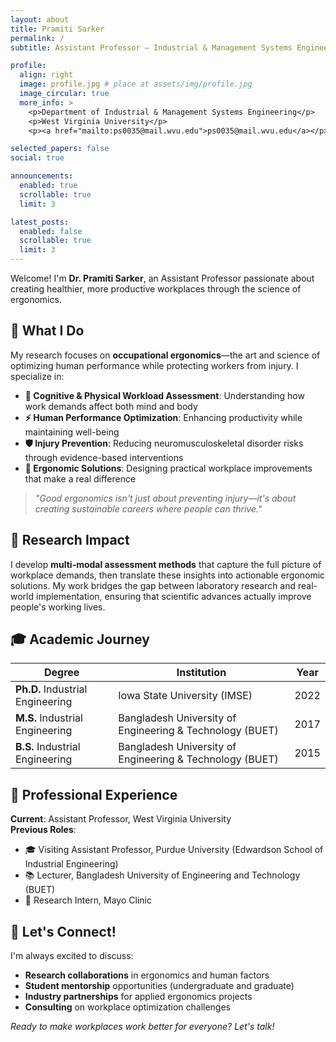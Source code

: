 ```yaml
---
layout: about
title: Pramiti Sarker
permalink: /
subtitle: Assistant Professor – Industrial & Management Systems Engineering, West Virginia University

profile:
  align: right
  image: profile.jpg # place at assets/img/profile.jpg
  image_circular: true
  more_info: >
    <p>Department of Industrial & Management Systems Engineering</p>
    <p>West Virginia University</p>
    <p><a href="mailto:ps0035@mail.wvu.edu">ps0035@mail.wvu.edu</a></p>

selected_papers: false
social: true

announcements:
  enabled: true
  scrollable: true
  limit: 3

latest_posts:
  enabled: false
  scrollable: true
  limit: 3
---
```


Welcome! I'm **Dr. Pramiti Sarker**, an Assistant Professor passionate about creating healthier, more productive workplaces through the science of ergonomics. 

## 🎯 What I Do

My research focuses on **occupational ergonomics**—the art and science of optimizing human performance while protecting workers from injury. I specialize in:

- **🧠 Cognitive & Physical Workload Assessment**: Understanding how work demands affect both mind and body
- **⚡ Human Performance Optimization**: Enhancing productivity while maintaining well-being
- **🛡️ Injury Prevention**: Reducing neuromusculoskeletal disorder risks through evidence-based interventions
- **🔧 Ergonomic Solutions**: Designing practical workplace improvements that make a real difference

> *"Good ergonomics isn't just about preventing injury—it's about creating sustainable careers where people can thrive."*

## 🌟 Research Impact

I develop **multi-modal assessment methods** that capture the full picture of workplace demands, then translate these insights into actionable ergonomic solutions. My work bridges the gap between laboratory research and real-world implementation, ensuring that scientific advances actually improve people's working lives.

## 🎓 Academic Journey

| Degree | Institution | Year |
|--------|-------------|------|
| **Ph.D.** Industrial Engineering | Iowa State University (IMSE) | 2022 |
| **M.S.** Industrial Engineering | Bangladesh University of Engineering & Technology (BUET) | 2017 |
| **B.S.** Industrial Engineering | Bangladesh University of Engineering & Technology (BUET) | 2015 |

## 💼 Professional Experience

**Current**: Assistant Professor, West Virginia University  
**Previous Roles**:
- 🎓 Visiting Assistant Professor, Purdue University (Edwardson School of Industrial Engineering)  
- 📚 Lecturer, Bangladesh University of Engineering and Technology (BUET)  
- 🏥 Research Intern, Mayo Clinic  

## 🤝 Let's Connect!

I'm always excited to discuss:
- **Research collaborations** in ergonomics and human factors
- **Student mentorship** opportunities (undergraduate and graduate)
- **Industry partnerships** for applied ergonomics projects
- **Consulting** on workplace optimization challenges

*Ready to make workplaces work better for everyone? Let's talk!*
